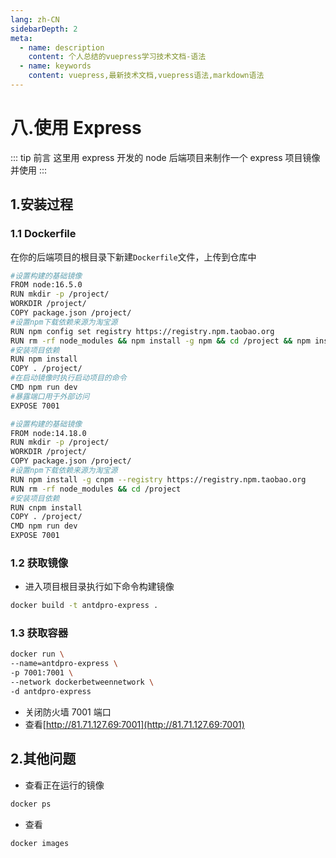 ```yaml
---
lang: zh-CN
sidebarDepth: 2
meta:
  - name: description
    content: 个人总结的vuepress学习技术文档-语法
  - name: keywords
    content: vuepress,最新技术文档,vuepress语法,markdown语法
---
```


# 八.使用 Express

::: tip 前言
这里用 express 开发的 node 后端项目来制作一个 express 项目镜像并使用
:::

## 1.安装过程

### 1.1 Dockerfile

在你的后端项目的根目录下新建`Dockerfile`文件，上传到仓库中

```bash
#设置构建的基础镜像
FROM node:16.5.0
RUN mkdir -p /project/
WORKDIR /project/
COPY package.json /project/
#设置npm下载依赖来源为淘宝源
RUN npm config set registry https://registry.npm.taobao.org
RUN rm -rf node_modules && npm install -g npm && cd /project && npm install nodemon -g
#安装项目依赖
RUN npm install
COPY . /project/
#在启动镜像时执行启动项目的命令
CMD npm run dev
#暴露端口用于外部访问
EXPOSE 7001
```

```sh
#设置构建的基础镜像
FROM node:14.18.0
RUN mkdir -p /project/
WORKDIR /project/
COPY package.json /project/
#设置npm下载依赖来源为淘宝源
RUN npm install -g cnpm --registry https://registry.npm.taobao.org
RUN rm -rf node_modules && cd /project
#安装项目依赖
RUN cnpm install
COPY . /project/
CMD npm run dev
EXPOSE 7001

```

### 1.2 获取镜像

- 进入项目根目录执行如下命令构建镜像

```bash
docker build -t antdpro-express .
```

### 1.3 获取容器

```bash
docker run \
--name=antdpro-express \
-p 7001:7001 \
--network dockerbetweennetwork \
-d antdpro-express
```

- 关闭防火墙 7001 端口
- 查看[http://81.71.127.69:7001](http://81.71.127.69:7001)

## 2.其他问题

- 查看正在运行的镜像

```bash
docker ps
```

- 查看

```bash
docker images
```
